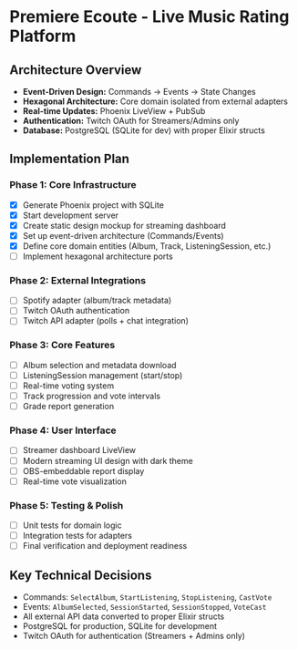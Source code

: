 # Premiere Ecoute - Live Music Rating Platform

## Architecture Overview
- **Event-Driven Design:** Commands → Events → State Changes
- **Hexagonal Architecture:** Core domain isolated from external adapters
- **Real-time Updates:** Phoenix LiveView + PubSub
- **Authentication:** Twitch OAuth for Streamers/Admins only
- **Database:** PostgreSQL (SQLite for dev) with proper Elixir structs

## Implementation Plan

### Phase 1: Core Infrastructure
- [x] Generate Phoenix project with SQLite
- [x] Start development server
- [x] Create static design mockup for streaming dashboard
- [x] Set up event-driven architecture (Commands/Events)
- [x] Define core domain entities (Album, Track, ListeningSession, etc.)
- [ ] Implement hexagonal architecture ports

### Phase 2: External Integrations  
- [ ] Spotify adapter (album/track metadata)
- [ ] Twitch OAuth authentication 
- [ ] Twitch API adapter (polls + chat integration)

### Phase 3: Core Features
- [ ] Album selection and metadata download
- [ ] ListeningSession management (start/stop)
- [ ] Real-time voting system
- [ ] Track progression and vote intervals
- [ ] Grade report generation

### Phase 4: User Interface
- [ ] Streamer dashboard LiveView
- [ ] Modern streaming UI design with dark theme
- [ ] OBS-embeddable report display
- [ ] Real-time vote visualization

### Phase 5: Testing & Polish
- [ ] Unit tests for domain logic
- [ ] Integration tests for adapters
- [ ] Final verification and deployment readiness

## Key Technical Decisions
- Commands: `SelectAlbum`, `StartListening`, `StopListening`, `CastVote`
- Events: `AlbumSelected`, `SessionStarted`, `SessionStopped`, `VoteCast`
- All external API data converted to proper Elixir structs
- PostgreSQL for production, SQLite for development
- Twitch OAuth for authentication (Streamers + Admins only)

